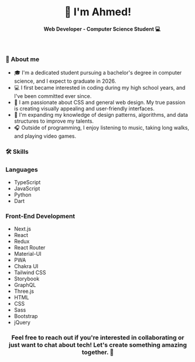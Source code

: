 <h1 align="center">
🌟 I'm Ahmed!
</h1>
<h4 align="center">
&nbsp;&nbsp;&nbsp;&nbsp;&nbsp;&nbsp;&nbsp;Web Developer - Computer Science Student 💻
</h4>
<br>

### 🚀 About me
- 🎓 I'm a dedicated student pursuing a bachelor's degree in computer science, and I expect to graduate in 2026.
- 💻   I first became interested in coding during my high school years, and I've been committed ever since.
- 🎨   I am passionate about CSS and general web design. My true passion is creating visually appealing and user-friendly interfaces.
- 🌱   I'm expanding my knowledge of design patterns, algorithms, and data structures to improve my talents.
- 🎧   Outside of programming, I enjoy listening to music, taking long walks, and playing video games.

### 🛠️ Skills

### Languages
- TypeScript
- JavaScript
- Python
- Dart

### Front-End Development
- Next.js
- React
- Redux
- React Router
- Material-UI
- PWA
- Chakra UI
- Tailwind CSS
- Storybook
- GraphQL
- Three.js
- HTML
- CSS
- Sass
- Bootstrap
- jQuery

<h3 align="center">
  Feel free to reach out if you're interested in collaborating or just want to chat about tech! Let's create something amazing together. 🚀
</h3>
